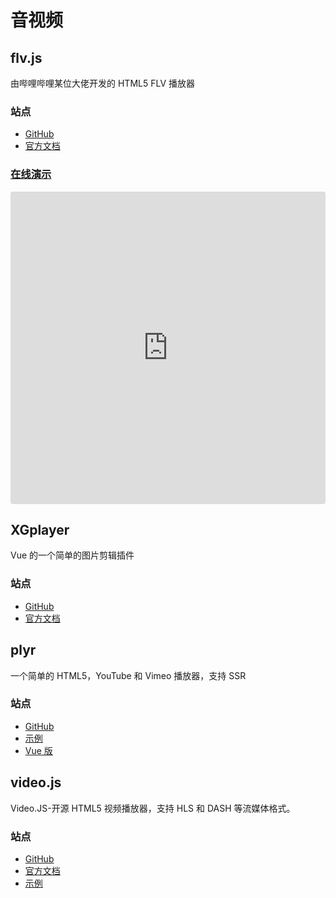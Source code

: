 <script setup>
import GithubShields from '@/components/GithubShields.vue'
</script>

# 音视频

## flv.js

<GithubShields username="bilibili" repository="flv.js" />

由哔哩哔哩某位大佬开发的 HTML5 FLV 播放器

### 站点

- [GitHub](https://github.com/bilibili/flv.js)
- [官方文档](https://github.com/bilibili/flv.js/blob/master/docs/api.md)

### [在线演示](https://bilibili.github.io/flv.js/demo/)

<iframe src="https://bilibili.github.io/flv.js/demo/"
  style="width:100%; height: 500px; border:0; border-radius: 4px; overflow:hidden;"
  title="vue-filepond-live-demo"
  allow="accelerometer; ambient-light-sensor; camera; encrypted-media; geolocation; gyroscope; hid; microphone; midi; payment; usb; vr; xr-spatial-tracking"
></iframe>

## XGplayer

<GithubShields username="bytedance" repository="xgplayer" :exclude="['release']" />

Vue 的一个简单的图片剪辑插件

### 站点

- [GitHub](https://github.com/bytedance/xgplayer)
- [官方文档](https://h5player.bytedance.com/api/)

## plyr

<GithubShields username="sampotts" repository="plyr" />

一个简单的 HTML5，YouTube 和 Vimeo 播放器，支持 SSR

### 站点

- [GitHub](https://github.com/sampotts/plyr)
- [示例](https://plyr.io/)
- [Vue 版](https://github.com/redxtech/vue-plyr)

## video.js

<GithubShields username="videojs" repository="video.js" />

Video.JS-开源 HTML5 视频播放器，支持 HLS 和 DASH 等流媒体格式。

### 站点

- [GitHub](https://github.com/videojs/video.js)
- [官方文档](https://docs.videojs.com/)
- [示例](https://videojs.com/advanced?video=disneys-oceans)
